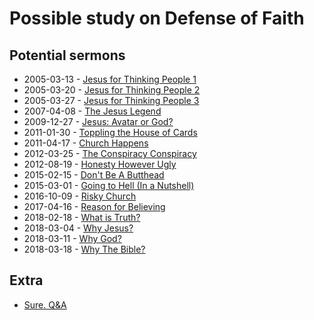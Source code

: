 # Possible study on Defense of Faith

## Potential sermons

* 2005-03-13 - [Jesus for Thinking People 1](https://whchurch.org/sermon/jesus-for-thinking-people-part-1/)
* 2005-03-20 - [Jesus for Thinking People 2](https://whchurch.org/sermon/jesus-for-thinking-people-part-2/)
* 2005-03-27 - [Jesus for Thinking People 3](https://whchurch.org/sermon/jesus-for-thinking-people-part-3/)
* 2007-04-08 - [The Jesus Legend](https://whchurch.org/sermon/the-jesus-legend/)
* 2009-12-27 - [Jesus: Avatar or God?](https://whchurch.org/sermon/jesus-avatar-or-god/)
* 2011-01-30 - [Toppling the House of Cards](https://whchurch.org/sermon/toppling-the-house-of-cards/)
* 2011-04-17 - [Church Happens](https://whchurch.org/sermon/church-happens/)
* 2012-03-25 - [The Conspiracy Conspiracy](https://whchurch.org/sermon/the-conspiracy-conspiracy/)
* 2012-08-19 - [Honesty However Ugly](https://whchurch.org/sermon/honesty-however-ugly/)
* 2015-02-15 - [Don't Be A Butthead](https://whchurch.org/sermon/dont-be-a-butthead/)
* 2015-03-01 - [Going to Hell (In a Nutshell)](https://whchurch.org/sermon/going-to-hell-in-a-nutshell/)
* 2016-10-09 - [Risky Church](https://whchurch.org/sermon/risky-church/)
* 2017-04-16 - [Reason for Believing](https://whchurch.org/sermon/reason-for-believing/)
* 2018-02-18 - [What is Truth?](https://whchurch.org/sermon/what-is-truth/)
* 2018-03-04 - [Why Jesus?](https://whchurch.org/sermon/why-jesus-sure/)
* 2018-03-11 - [Why God?](https://whchurch.org/sermon/why-god/)
* 2018-03-18 - [Why The Bible?](https://whchurch.org/sermon/why-the-bible/)

## Extra

* [Sure. Q&A](https://whchurch.org/sermon/sure-qa/)
